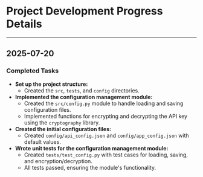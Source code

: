 # Project Development Progress Details

---

## 2025-07-20

### Completed Tasks

- **Set up the project structure:**
  - Created the `src`, `tests`, and `config` directories.
- **Implemented the configuration management module:**
  - Created the `src/config.py` module to handle loading and saving configuration files.
  - Implemented functions for encrypting and decrypting the API key using the `cryptography` library.
- **Created the initial configuration files:**
  - Created `config/api_config.json` and `config/app_config.json` with default values.
- **Wrote unit tests for the configuration management module:**
  - Created `tests/test_config.py` with test cases for loading, saving, and encryption/decryption.
  - All tests passed, ensuring the module's functionality.
